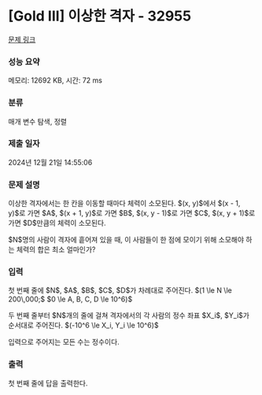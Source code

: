 # [Gold III] 이상한 격자 - 32955 

[문제 링크](https://www.acmicpc.net/problem/32955) 

### 성능 요약

메모리: 12692 KB, 시간: 72 ms

### 분류

매개 변수 탐색, 정렬

### 제출 일자

2024년 12월 21일 14:55:06

### 문제 설명

<p>이상한 격자에서는 한 칸을 이동할 때마다 체력이 소모된다. $(x, y)$에서 $(x - 1, y)$로 가면 $A$, $(x + 1, y)$로 가면 $B$, $(x, y - 1)$로 가면 $C$, $(x, y + 1)$로 가면 $D$만큼의 체력이 소모된다.</p>

<p>$N$명의 사람이 격자에 흩어져 있을 때, 이 사람들이 한 점에 모이기 위해 소모해야 하는 체력의 합은 최소 얼마인가?</p>

### 입력 

 <p>첫 번째 줄에 $N$, $A$, $B$, $C$, $D$가 차례대로 주어진다. $(1 \le N \le 200\,000;$ $0 \le A, B, C, D \le 10^6)$</p>

<p>두 번째 줄부터 $N$개의 줄에 걸쳐 격자에서의 각 사람의 정수 좌표 $X_i$, $Y_i$가 순서대로 주어진다. $(-10^6 \le X_i, Y_i \le 10^6)$</p>

<p>입력으로 주어지는 모든 수는 정수이다.</p>

### 출력 

 <p>첫 번째 줄에 답을 출력한다.</p>

